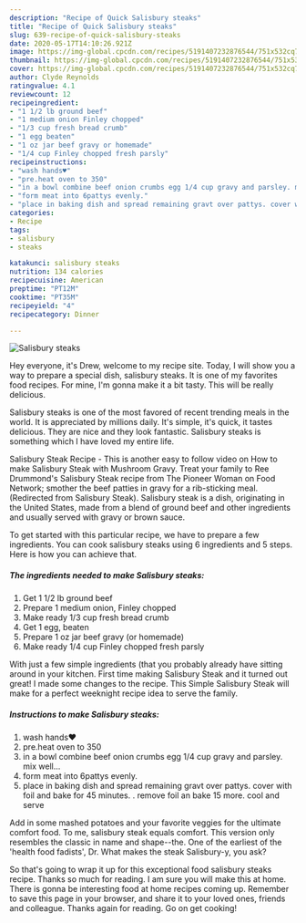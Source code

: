 ```yaml
---
description: "Recipe of Quick Salisbury steaks"
title: "Recipe of Quick Salisbury steaks"
slug: 639-recipe-of-quick-salisbury-steaks
date: 2020-05-17T14:10:26.921Z
image: https://img-global.cpcdn.com/recipes/5191407232876544/751x532cq70/salisbury-steaks-recipe-main-photo.jpg
thumbnail: https://img-global.cpcdn.com/recipes/5191407232876544/751x532cq70/salisbury-steaks-recipe-main-photo.jpg
cover: https://img-global.cpcdn.com/recipes/5191407232876544/751x532cq70/salisbury-steaks-recipe-main-photo.jpg
author: Clyde Reynolds
ratingvalue: 4.1
reviewcount: 12
recipeingredient:
- "1 1/2 lb ground beef"
- "1 medium onion Finley chopped"
- "1/3 cup fresh bread crumb"
- "1 egg beaten"
- "1 oz jar beef gravy or homemade"
- "1/4 cup Finley chopped fresh parsly"
recipeinstructions:
- "wash hands♥"
- "pre.heat oven to 350"
- "in a bowl combine beef onion crumbs egg 1/4 cup gravy and parsley. mix well..."
- "form meat into 6pattys evenly."
- "place in baking dish and spread remaining gravt over pattys. cover with foil and bake for 45 minutes. . remove foil an bake 15 more. cool and serve"
categories:
- Recipe
tags:
- salisbury
- steaks

katakunci: salisbury steaks 
nutrition: 134 calories
recipecuisine: American
preptime: "PT12M"
cooktime: "PT35M"
recipeyield: "4"
recipecategory: Dinner

---
```



![Salisbury steaks](https://img-global.cpcdn.com/recipes/5191407232876544/751x532cq70/salisbury-steaks-recipe-main-photo.jpg)

Hey everyone, it's Drew, welcome to my recipe site. Today, I will show you a way to prepare a special dish, salisbury steaks. It is one of my favorites food recipes. For mine, I'm gonna make it a bit tasty. This will be really delicious.

Salisbury steaks is one of the most favored of recent trending meals in the world. It is appreciated by millions daily. It's simple, it's quick, it tastes delicious. They are nice and they look fantastic. Salisbury steaks is something which I have loved my entire life.

Salisbury Steak Recipe - This is another easy to follow video on How to make Salisbury Steak with Mushroom Gravy. Treat your family to Ree Drummond&#39;s Salisbury Steak recipe from The Pioneer Woman on Food Network; smother the beef patties in gravy for a rib-sticking meal. (Redirected from Salisbury Steak). Salisbury steak is a dish, originating in the United States, made from a blend of ground beef and other ingredients and usually served with gravy or brown sauce.


To get started with this particular recipe, we have to prepare a few ingredients. You can cook salisbury steaks using 6 ingredients and 5 steps. Here is how you can achieve that.

<!--inarticleads1-->

##### The ingredients needed to make Salisbury steaks:

1. Get 1 1/2 lb ground beef
1. Prepare 1 medium onion, Finley chopped
1. Make ready 1/3 cup fresh bread crumb
1. Get 1 egg, beaten
1. Prepare 1 oz jar beef gravy (or homemade)
1. Make ready 1/4 cup Finley chopped fresh parsly


With just a few simple ingredients (that you probably already have sitting around in your kitchen. First time making Salisbury Steak and it turned out great! I made some changes to the recipe. This Simple Salisbury Steak will make for a perfect weeknight recipe idea to serve the family. 

<!--inarticleads2-->

##### Instructions to make Salisbury steaks:

1. wash hands♥
1. pre.heat oven to 350
1. in a bowl combine beef onion crumbs egg 1/4 cup gravy and parsley. mix well...
1. form meat into 6pattys evenly.
1. place in baking dish and spread remaining gravt over pattys. cover with foil and bake for 45 minutes. . remove foil an bake 15 more. cool and serve


Add in some mashed potatoes and your favorite veggies for the ultimate comfort food. To me, salisbury steak equals comfort. This version only resembles the classic in name and shape--the. One of the earliest of the &#39;health food fadists&#39;, Dr. What makes the steak Salisbury-y, you ask? 

So that's going to wrap it up for this exceptional food salisbury steaks recipe. Thanks so much for reading. I am sure you will make this at home. There is gonna be interesting food at home recipes coming up. Remember to save this page in your browser, and share it to your loved ones, friends and colleague. Thanks again for reading. Go on get cooking!
